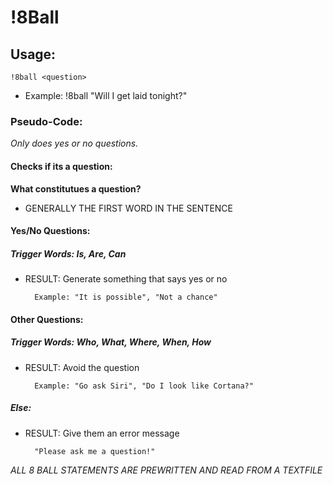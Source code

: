 # !8Ball

## Usage:

`!8ball <question>`

* Example: !8ball "Will I get laid tonight?"

### Pseudo-Code:

*Only does yes or no questions.*

#### Checks if its a question:

**What constitutues a question?**
* GENERALLY THE FIRST WORD IN THE SENTENCE

#### Yes/No Questions:

##### Trigger Words: Is, Are, Can

* RESULT: Generate something that says yes or no
	
		Example: "It is possible", "Not a chance"

#### Other Questions:

##### Trigger Words: Who, What, Where, When, How

* RESULT: Avoid the question
	
		Example: "Go ask Siri", "Do I look like Cortana?"

##### Else:

* RESULT: Give them an error message
    
        "Please ask me a question!"

*ALL 8 BALL STATEMENTS ARE PREWRITTEN AND READ FROM A TEXTFILE*
